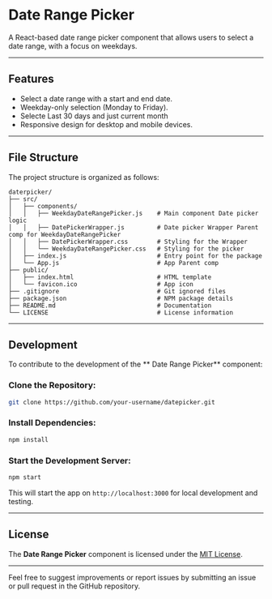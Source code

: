 # Date Range Picker

A React-based date range picker component that allows users to select a date range, with a focus on weekdays.

---

## Features
- Select a date range with a start and end date.
- Weekday-only selection (Monday to Friday).
- Selecte Last 30 days and just current month
- Responsive design for desktop and mobile devices.

---

## File Structure

The project structure is organized as follows:

```plaintext
daterpicker/
├── src/
│   ├── components/
│   │   ├── WeekdayDateRangePicker.js    # Main component Date picker logic
│   │   ├── DatePickerWrapper.js         # Date picker Wrapper Parent comp for WeekdayDateRangePicker
│   │   ├── DatePickerWrapper.css        # Styling for the Wrapper    
│   │   └── WeekdayDateRangePicker.css   # Styling for the picker
│   ├── index.js                         # Entry point for the package
│   └── App.js                           # App Parent comp
├── public/
│   ├── index.html                       # HTML template
│   └── favicon.ico                      # App icon
├── .gitignore                           # Git ignored files
├── package.json                         # NPM package details
├── README.md                            # Documentation
└── LICENSE                              # License information
```
---

## Development

To contribute to the development of the ** Date Range Picker** component:

### Clone the Repository:

```bash
git clone https://github.com/your-username/datepicker.git
```

### Install Dependencies:

```bash
npm install
```

### Start the Development Server:

```bash
npm start
```

This will start the app on `http://localhost:3000` for local development and testing.

---

## License

The **Date Range Picker** component is licensed under the [MIT License](LICENSE).

---

Feel free to suggest improvements or report issues by submitting an issue or pull request in the GitHub repository.
